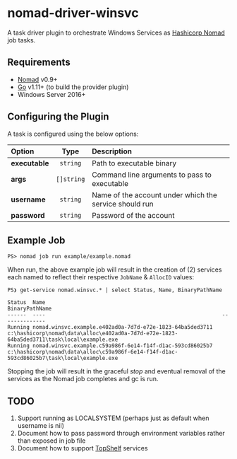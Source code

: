 # nomad-driver-winsvc

A task driver plugin to orchestrate Windows Services as [Hashicorp Nomad](https://www.nomadproject.io/) job tasks. </br>


Requirements
------------
- [Nomad](https://www.nomadproject.io/downloads.html) v0.9+
- [Go](https://golang.org/doc/install) v1.11+ (to build the provider plugin)
- Windows Server 2016+


Configuring the Plugin
-------------------------
A task is configured using the below options:


|Option          |Type        |Description                                                    |
|:---------------|:----------:|:--------------------------------------------------------------|
| **executable** | `string`   | Path to executable binary                                     |
| **args**       | `[]string` | Command line arguments to pass to executable                  |
| **username**   | `string`   | Name of the account under which the service should run        |
| **password**   | `string`   | Password of the account                                       |

Example Job
-----------

```console
PS> nomad job run example/example.nomad
```

When run, the above example job will result in the creation of (2) services each named to reflect their respective `JobName` & `AllocID` values:

```console
PS❯ get-service nomad.winsvc.* | select Status, Name, BinaryPathName

Status  Name                                                        BinaryPathName
------  ----                                                        --------------
Running nomad.winsvc.example.e402ad0a-7d7d-e72e-1823-64ba5ded3711   c:\hashicorp\nomad\data\alloc\e402ad0a-7d7d-e72e-1823-64ba5ded3711\task\local\example.exe
Running nomad.winsvc.example.c59a986f-6e14-f14f-d1ac-593cd86025b7   c:\hashicorp\nomad\data\alloc\c59a986f-6e14-f14f-d1ac-593cd86025b7\task\local\example.exe
```

Stopping the job will result in the graceful _stop_ and eventual removal of the services as the Nomad job completes and gc is run.

TODO
----
1. Support running as LOCALSYSTEM (perhaps just as default when username is nil)
2. Document how to pass password through environment variables rather than exposed in job file
3. Document how to support [TopShelf](https://github.com/Topshelf/Topshelf) services
